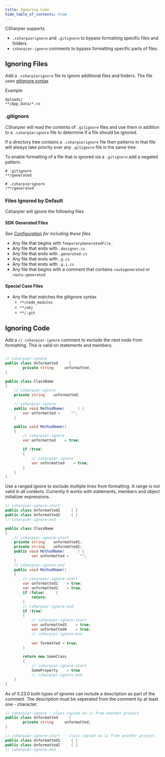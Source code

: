 ```yaml
---
title: Ignoring Code
hide_table_of_contents: true
---
```

CSharpier supports
- `.csharpierignore` and `.gitignore` to bypass formatting specific files and folders.
- `csharpier-ignore` comments to bypass formatting specific parts of files.

## Ignoring Files

Add a `.csharpierignore` file to ignore additional files and folders. The file uses [gitignore syntax](https://git-scm.com/docs/gitignore#_pattern_format)

Example
```ignore
Uploads/
**/App_Data/*.cs
```

### .gitignore
CSharpier will read the contents of `.gitignore` files and use them in addition to a `.csharpierignore` file to determine if a file should be ignored.

If a directory tree contains a `.csharpierignore` file then patterns in that file will always take priority over any `.gitignore` file in the same tree.

To enable formatting of a file that is ignored via a `.gitignore` add a negated pattern.

```.gitignore
# .gitignore
**/generated
```

```.gitignore
# .csharpierignore
!**/generated
```

### Files Ignored by Default

Csharpier will ignore the following files

#### SDK Generated Files
_See [Configuration](CLI.md) for including these files_

- Any file that begins with `TemporaryGeneratedFile_`
- Any file that ends with `.designer.cs`
- Any file that ends with `.generated.cs`
- Any file that ends with `.g.cs`
- Any file that ends with `.g.i.cs`
- Any file that begins with a comment that contains `<autogenerated` or `<auto-generated`

#### Special Case Files

- Any file that matches the gitignore syntax 
    - `**/node_modules`
    - `**/obj`
    - `**/.git`

## Ignoring Code

Add a `// csharpier-ignore` comment to exclude the next node from formatting. This is valid on statements and members.

```csharp

// csharpier-ignore
public class Unformatted     { 
        private string     unformatted;
}

public class ClassName
{
    // csharpier-ignore
    private string    unformatted;

    // csharpier-ignore
    public void MethodName(      ) {
        var unformatted =     "";
    }

    public void MethodName()
    {
        // csharpier-ignore
        var unformatted    = true;

        if (true)
        {
            // csharpier-ignore
            var unformatted    = true;
        }
    }
}

```

Use a ranged ignore to exclude multiple lines from formatting. A range is not valid in all contexts. Currently it works with statements, members and object initializer expressions.
```csharp
// csharpier-ignore-start
public class Unformatted1     { }
public class Unformatted2     { }
// csharpier-ignore-end

public class ClassName
{
    // csharpier-ignore-start
    private string    unformatted1;
    private string    unformatted2;
    public void MethodName(      ) {
            var unformatted =     "";
    }
    // csharpier-ignore-end
    public void MethodName()
    {
        // csharpier-ignore-start
        var unformatted1    = true;
        var unformatted2    = true;
        if (false)     {
            return;
        }
        // csharpier-ignore-end
        if (true)
        {
            // csharpier-ignore-start
            var unformatted3    = true;
            var unformatted4    = true;
            // csharpier-ignore-end
            
            var formatted = true;
        }

        return new SomeClass
        {
            // csharpier-ignore-start
            SomeProperty    = true
            // csharpier-ignore-end
    }
}
```

As of 0.23.0 both types of ignores can include a description as part of the comment. The description must be seperated from the comment by at least one - character.

```csharp
// csharpier-ignore - class copied as-is from another project
public class Unformatted     { 
        private string     unformatted;
}

// csharpier-ignore-start -- class copied as-is from another project
public class Unformatted1     { }
public class Unformatted2     { }
// csharpier-ignore-end
```
